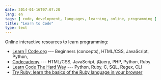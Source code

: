 ```yaml
---
date: 2014-01-16T07:07:28
lang: en
tags: [ code, development, languages, learning, online, programming ]
title: "Learn to Code"
type: text
---
```


Online interactive resources to learn programming:

-   [Learn  |  Code.org](http://code.org/learn) --- Beginners (concepts),
    HTML/CSS, JavaScript, Python,
-   [Codecademy](http://www.codecademy.com/learn) --- HTML/CSS,
    JavaScript, jQuery, PHP, Python, Ruby
-   [Learn Code The Hard Way](http://learncodethehardway.org) ---
    Python, Ruby, C, SQL, Regex, CLI
-   [Try Ruby: learn the basics of the Ruby language in your
    browser](http://tryruby.org)

